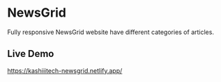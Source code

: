 # NewsGrid
Fully responsive NewsGrid website have different categories of articles.

## Live Demo
https://kashiiitech-newsgrid.netlify.app/
